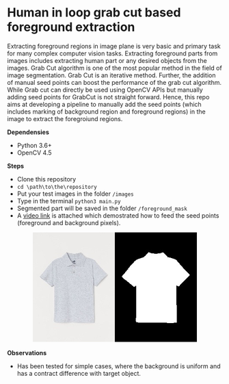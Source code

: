 # Human in loop grab cut based foreground extraction

Extracting foreground regions in image plane is very basic and primary task for many complex computer vision tasks. Extracting foreground parts from images includes extracting human part or any desired objects from the images. Grab Cut algorithm is one of the most popular method in the field of image segmentation. Grab Cut is an iterative method. Further, the addition of manual seed points can boost the performance of the grab cut algorithm. While Grab cut can directly be used using OpenCV APIs but manually adding seed points for GrabCut is not straight forward. Hence, this repo aims at developing a pipeline to manually add the seed points (which includes marking of background region and foreground regions) in the image to extract the foregroiund regions. 

**Dependensies**
* Python 3.6+
* OpenCV 4.5


**Steps**
* Clone this repository
* `cd \path\to\the\repository`
* Put your test images in the folder `/images`
* Type in the terminal `python3 main.py`
* Segmented part will be saved in the folder `/foreground_mask`
* A [video link](https://youtu.be/UtwnMofyMqs) is attached which demostrated how to feed the seed points (foreground and background pixels).


<p align="center">
  <img src="results/resut_img.jpg" />
</p>


**Observations**
* Has been tested for simple cases, where the background is uniform and has a contract difference with target object.
